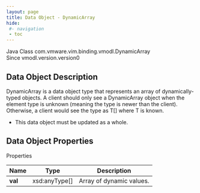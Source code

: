 ```yaml
---
layout: page
title: Data Object - DynamicArray
hide:
 #- navigation
 - toc
---
```






Java Class
    com.vmware.vim.binding.vmodl.DynamicArray  
Since 
    vmodl.version.version0

## Data Object Description 

DynamicArray is a data object type that represents an array of dynamically-typed objects. A client should only see a DynamicArray object when the element type is unknown (meaning the type is newer than the client). Otherwise, a client would see the type as T[] where T is known. 

  * This data object must be updated as a whole.



## Data Object Properties

Properties

Name |  Type |  Description   
---|---|---  
**val**|  xsd:anyType[]|  Array of dynamic values.   
  
  
  
   
  
  

